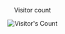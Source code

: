 <div align="center"> 
  <p>Visitor count</p>
  <img src="https://profile-counter.glitch.me/{Mohammed-Mairajuddin-Musharraf}/count.svg" alt="Visitor's Count" />
</div>
